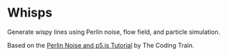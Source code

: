 # Whisps

Generate wispy lines using Perlin noise,
flow field, and particle simulation.

Based on the [Perlin Noise and p5.js Tutorial](https://www.youtube.com/watch?v=Qf4dIN99e2w)
by The Coding Train.
